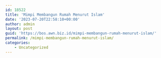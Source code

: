 ```yaml
---
id: 18522
title: 'Mimpi Membangun Rumah Menurut Islam'
date: '2023-07-20T22:58:10+00:00'
author: admin
layout: post
guid: 'https://bos.awn.biz.id/mimpi-membangun-rumah-menurut-islam/'
permalink: /mimpi-membangun-rumah-menurut-islam/
categories:
    - Uncategorized
---
```


